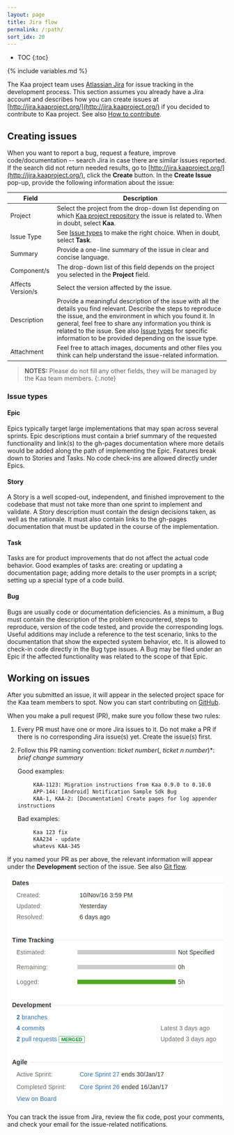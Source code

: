 ```yaml
---
layout: page
title: Jira flow
permalink: /:path/
sort_idx: 20
---
```


* TOC
{:toc}

{% include variables.md %}

The Kaa project team uses [Atlassian Jira](https://www.atlassian.com/software/jira) for issue tracking in the development process.
This section assumes you already have a Jira account and describes how you can create issues at [http://jira.kaaproject.org/](http://jira.kaaproject.org/) if you decided to contribute to Kaa project.
See also [How to contribute]({{root_url}}Customization-guide/How-to-contribute/).

## Creating issues

When you want to report a bug, request a feature, improve code/documentation -- search Jira in case there are similar issues reported.
If the search did not return needed results, go to [http://jira.kaaproject.org/](http://jira.kaaproject.org/), click the **Create** button.
In the **Create Issue** pop-up, provide the following information about the issue:

| Field | Description |
|-------|-------------|
| Project | Select the project from the drop-down list depending on which [Kaa project repository](https://github.com/kaaproject) the issue is related to. When in doubt, select **Kaa**. |
| Issue Type | See [Issue types](#issue-types) to make the right choice. When in doubt, select **Task**. |
| Summary | Provide a one-line summary of the issue in clear and concise language. |
| Component/s | The drop-down list of this field depends on the project you selected in the **Project** field. |
| Affects Version/s | Select the version affected by the issue. |
| Description | Provide a meaningful description of the issue with all the details you find relevant. Describe the steps to reproduce the issue, and the environment in which you found it. In general, feel free to share any information you think is related to the issue. See also [Issue types](#issue-types) for specific information to be provided depending on the issue type. |
| Attachment | Feel free to attach images, documents and other files you think can help understand the issue-related information. |

>**NOTES:** Please do not fill any other fields, they will be managed by the Kaa team members.
{:.note}

### Issue types

#### Epic

Epics typically target large implementations that may span across several sprints.
Epic descriptions must contain a brief summary of the requested functionality and link(s) to the gh-pages documentation where more details would be added along the path of implementing the Epic.
Features break down to Stories and Tasks.
No code check-ins are allowed directly under Epics.

#### Story

A Story is a well scoped-out, independent, and finished improvement to the codebase that must not take more than one sprint to implement and validate.
A Story description must contain the design decisions taken, as well as the rationale.
It must also contain links to the gh-pages documentation that must be updated in the course of the implementation.

#### Task

Tasks are for product improvements that do not affect the actual code behavior.
Good examples of tasks are: creating or updating a documentation page; adding more details to the user prompts in a script; setting up a special type of a code build.

#### Bug

Bugs are usually code or documentation deficiencies.
As a minimum, a Bug must contain the description of the problem encountered, steps to reproduce, version of the code tested, and provide the corresponding logs.
Useful additions may include a reference to the test scenario, links to the documentation that show the expected system behavior, etc.
It is allowed to check-in code directly in the Bug type issues.
A Bug may be filed under an Epic if the affected functionality was related to the scope of that Epic.

## Working on issues

After you submitted an issue, it will appear in the selected project space for the Kaa team members to spot.
Now you can start contributing on [GitHub](https://github.com/kaaproject/).

When you make a pull request (PR), make sure you follow these two rules:

1. Every PR must have one or more Jira issues to it.
Do not make a PR if there is no corresponding Jira issue(s) yet.
Create the issue(s) first.

2. Follow this PR naming convention: _ticket number_(, _ticket n number_)*: _brief change summary_

	Good examples:
	
			KAA-1123: Migration instructions from Kaa 0.9.0 to 0.10.0
			APP-144: [Android] Notification Sample Sdk Bug
			KAA-1, KAA-2: [Documentation] Create pages for log appender instructions

	Bad examples:
	
			Kaa 123 fix
			KAA234 - update
			whatevs KAA-345


If you named your PR as per above, the relevant information will appear under the **Development** section of the issue. See also [Git flow]({{root_url}}Customization-guide/How-to-contribute/Git-flow/).

![Development section](attach/development_section.png)

You can track the issue from Jira, review the fix code, post your comments, and check your email for the issue-related notifications.